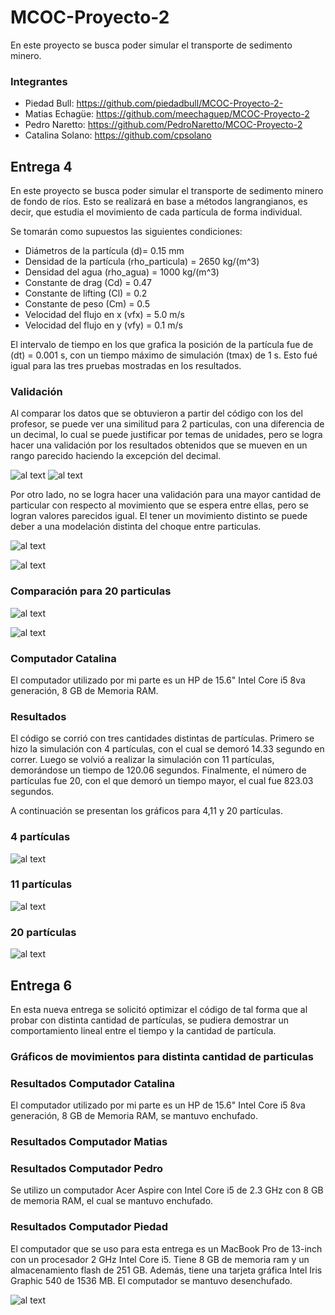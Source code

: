 # MCOC-Proyecto-2

En este proyecto se busca poder simular el transporte de sedimento minero.

### Integrantes
 - Piedad Bull: https://github.com/piedadbull/MCOC-Proyecto-2-
 - Matias Echagüe: https://github.com/meechaguep/MCOC-Proyecto-2
 - Pedro Naretto: https://github.com/PedroNaretto/MCOC-Proyecto-2
 - Catalina Solano: https://github.com/cpsolano

## Entrega 4

En este proyecto se busca poder simular el transporte de sedimento minero de fondo de ríos. Esto se realizará en base a métodos langrangianos, es decir, que estudia el movimiento de cada partícula de forma individual.

Se tomarán como supuestos las siguientes condiciones:

- Diámetros de la partícula (d)= 0.15 mm
- Densidad de la partícula (rho_particula) = 2650 kg/(m^3)
- Densidad del agua (rho_agua) = 1000 kg/(m^3)
- Constante de drag (Cd) = 0.47   
- Constante de lifting (Cl) = 0.2    
- Constante de peso (Cm) = 0.5 
- Velocidad del flujo en x (vfx) = 5.0 m/s   
- Velocidad del flujo en y (vfy) = 0.1 m/s 


El intervalo de tiempo en los que grafica la posición de la partícula fue de (dt) = 0.001 s, con un tiempo máximo de simulación (tmax) de 1 s. Esto fué igual para las tres pruebas mostradas en los resultados.

### Validación

Al comparar los datos que se obtuvieron a partir del código con los del profesor, se puede ver una similitud para 2 particulas, con una diferencia de un decimal, lo cual se puede justificar por temas de unidades, pero se logra hacer una validación por los resultados obtenidos que se mueven en un rango parecido haciendo la excepción del decimal.

![al text](https://github.com/cpsolano/MCOC-Proyecto-2/blob/master/Gráficos/2%20p.png)
![al text](https://github.com/cpsolano/MCOC-Proyecto-2/blob/master/Gráficos/particle_positions%202.png)


Por otro lado, no se logra hacer una validación para una mayor cantidad de particular con respecto al movimiento que se espera entre ellas, pero se logran valores parecidos igual. El tener un movimiento distinto se puede deber a una modelación distinta del choque entre particulas.

![al text](https://github.com/cpsolano/MCOC-Proyecto-2/blob/master/Gráficos/5%20p.png)

![al text](https://github.com/cpsolano/MCOC-Proyecto-2/blob/master/Gráficos/10%20p.png)

### Comparación para 20 particulas

![al text](https://github.com/cpsolano/MCOC-Proyecto-2/blob/master/Gráficos/20.1%20p.png)

![al text](https://github.com/cpsolano/MCOC-Proyecto-2/blob/master/Gráficos/particle_positions%201.png)

### Computador Catalina

El computador utilizado por mi parte es un HP de 15.6" Intel Core i5 8va generación, 8 GB de Memoria RAM.

### Resultados

El código se corrió con tres cantidades distintas de partículas.
Primero se hizo la simulación con 4 partículas, con el cual se demoró 14.33 segundo en correr. Luego se volvió a realizar la simulación con 11 partículas, demorándose un tiempo de 120.06 segundos. Finalmente, el número de partículas fue 20, con el que demoró un tiempo mayor, el cual fue 823.03 segundos.

A continuación se presentan los gráficos para 4,11 y 20 partículas.

### 4 partículas
![al text](https://github.com/cpsolano/MCOC-Proyecto-2/blob/master/Gráficos/4%20p.png)

### 11 partículas
![al text](https://github.com/cpsolano/MCOC-Proyecto-2/blob/master/Gráficos/11%20p.png)

### 20 partículas

![al text](https://github.com/cpsolano/MCOC-Proyecto-2/blob/master/Gráficos/20%20p.png)


## Entrega 6

En esta nueva entrega se solicitó optimizar el código de tal forma que al probar con distinta cantidad de partículas, se pudiera demostrar un comportamiento lineal entre el tiempo y la cantidad de partícula.

### Gráficos de movimientos para distinta cantidad de particulas


### Resultados Computador Catalina
El computador utilizado por mi parte es un HP de 15.6" Intel Core i5 8va generación, 8 GB de Memoria RAM, se mantuvo enchufado.


### Resultados Computador Matias


### Resultados Computador Pedro
Se utilizo un computador Acer Aspire con Intel Core i5 de 2.3 GHz con 8 GB de memoria RAM, el cual se mantuvo enchufado.

### Resultados Computador Piedad

El computador que se uso para esta entrega es un MacBook Pro de 13-inch con un procesador 2 GHz Intel Core i5. Tiene 8 GB de memoria ram y un almacenamiento flash de 251 GB. Además, tiene una tarjeta gráfica Intel Iris Graphic 540 de 1536 MB. El computador se mantuvo desenchufado.

![al text](https://github.com/piedadbull/MCOC-Proyecto-2-/blob/master/Entrega6/GráficoTiempovsNparticulas.png)






